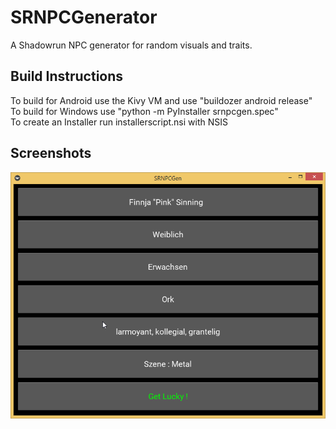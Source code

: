 # SRNPCGenerator
A Shadowrun NPC generator for random visuals and traits.  

## Build Instructions
To build for Android use the Kivy VM and use "buildozer android release"  
To build for Windows use "python -m PyInstaller srnpcgen.spec"  
To create an Installer run installerscript.nsi with NSIS  

## Screenshots
![](https://github.com/DeastinY/srnpcgen/blob/master/2016-04-26%2009_10_52-SRNPCGen.png?raw=true)
